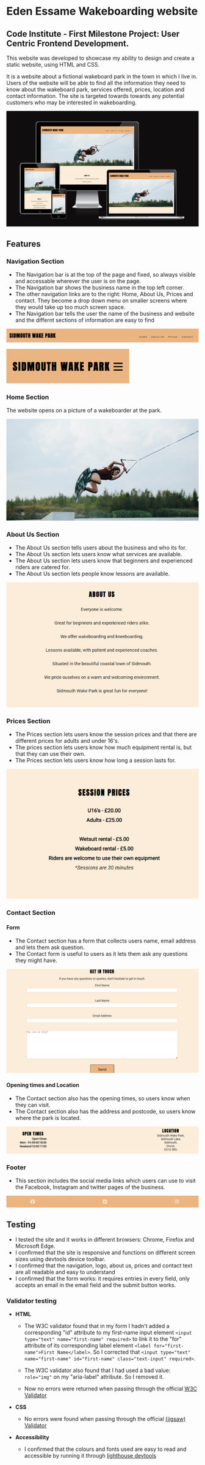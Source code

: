 # Eden Essame Wakeboarding website

## Code Institute - First Milestone Project: User Centric Frontend Development.

This website was developed to showcase my ability to design and create a static website, using HTML and CSS.

It is a website about a fictional wakeboard park in the town in which I live in. Users of the website will be able to find all the information they need to know about the wakeboard park, services offered, prices, location and contact information. The site is targeted towards towards any potential customers who may be interested in wakeboarding.

![Website appearance on different devices](./readme-assets/wakeboard-website-screensizes.png)

## Features

### Navigation Section

* The Navigation bar is at the top of the page and fixed, so always visible and accessable wherever the user is on the page.
* The Navigation bar shows the business name in the top left corner.
* The other navigation links are to the right: Home, About Us, Prices and contact. They become a drop down menu on smaller screens where they would take up too much screen space.
* The Navigation bar tells the user the name of the business and website and the differnt sections of information are easy to find

![Navigation bar on a large screen](./readme-assets/Navigation-bar.png)

![Navigation bar on a small screen](./readme-assets/Navigation-bar-mobile.png)

### Home Section

The website opens on a picture of a wakeboarder at the park.

![Website opening image of a wakeboarder](./readme-assets/Wakeboarder-image-readme.png)

### About Us Section

* The About Us section tells users about the business and who its for.
* The About Us section lets users know what services are available.
* The About Us section lets users know that beginners and experienced riders are catered for.
* The About Us section lets people know lessons are available.

![About Us section](./readme-assets/About-us.png)

### Prices Section

* The Prices section lets users know the session prices and that there are different prices for adults and under 16's.
* The prices section lets users know how much equipment rental is, but that they can use their own.
* The Prices section lets users know how long a session lasts for.

![Prices section](./readme-assets/Prices.png)

### Contact Section 

#### Form

* The Contact section has a form that collects users name, email address and lets them ask question.
* The Contact form is useful to users as it lets them ask any questions they might have.

![Contact section form](./readme-assets/Contact-form.png)

#### Opening times and Location

* The Contact section also has the opening times, so users know when they can visit.
* The Contact section also has the address and postcode, so users know where the park is located.

![Opening times and location](./readme-assets/Opening-times-and-location.png)

### Footer

* This section includes the social media links which users can use to visit the Facebook, Instagram and twitter pages of the business.

![image of the footer](./readme-assets/Footer.png) 

## Testing

* I tested the site and it works in different browsers: Chrome, Firefox and Microsoft Edge.
* I confirmed that the site is responsive and functions on different screen sizes using devtools device toolbar.
* I confirmed that the navigation, logo, about us, prices and contact text are all readable and easy to understand
* I confirmed that the form works: it requires entries in every field, only accepts an email in the email field and the submit button works.

### Validator testing

* **HTML** 
  * The W3C validator found that in my form I hadn't added a corresponding "id" attribute to my first-name input element `<input type="text" name="first-name" required>` to link it to the "for" attribute of its corresponding label element `<label for="first-name">First Name</label>`. So I corrected that `<input type="text" name="first-name" id="first-name" class="text-input" required>`. 

  * The W3C validator also found that I had used a bad value: `role="img"` on my "aria-label" attribute. So I removed it.

  * Now no errors were returned when passing through the official [W3C Validator](./readme-assets/HTML-validator.png)

* **CSS**
  * No errors were found when passing through the official [(jigsaw) Validator](./readme-assets/CSS-validator.png)

* **Accessibility**   
  * I confirmed that the colours and fonts used are easy to read and accessible by running it through [lighthouse devtools](./readme-assets/Lighthouse.png)






